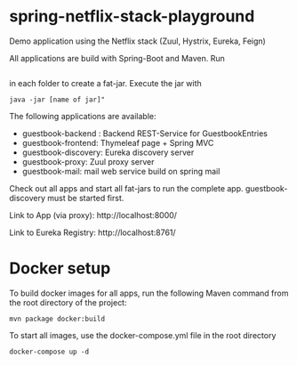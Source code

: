 # spring-netflix-stack-playground
Demo application using the Netflix stack (Zuul, Hystrix, Eureka, Feign)

All applications are build with Spring-Boot and Maven. Run 
```mvn install 
```
in each folder to create a fat-jar. 
Execute the jar with 
```
java -jar [name of jar]"
```

The following applications are available:

- guestbook-backend : Backend REST-Service for GuestbookEntries
- guestbook-frontend: Thymeleaf page + Spring MVC 
- guestbook-discovery: Eureka discovery server
- guestbook-proxy: Zuul proxy server
- guestbook-mail: mail web service build on spring mail

Check out all apps and start all fat-jars to run the complete app.
guestbook-discovery must be started first.

Link to App (via proxy):
http://localhost:8000/

Link to Eureka Registry:
http://localhost:8761/

# Docker setup
To build docker images for all apps, run the following Maven command from the root directory of the project:
```
mvn package docker:build
```

To start all images, use the docker-compose.yml file in the root directory
```
docker-compose up -d
```


